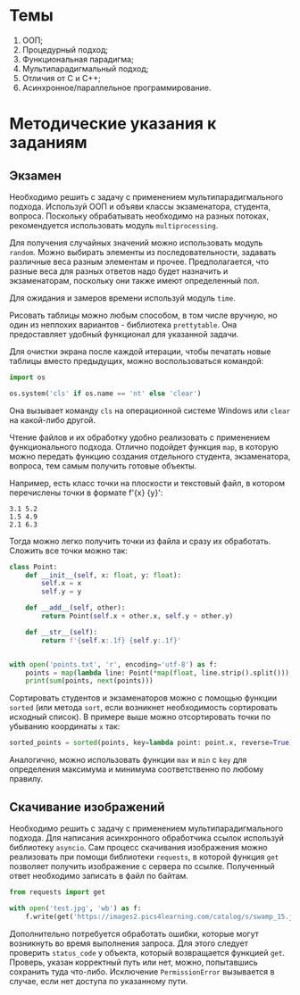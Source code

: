 # Темы

1. ООП;
2. Процедурный подход;
3. Функциональная парадигма;
4. Мультипарадигмальный подход;
5. Отличия от C и C++;
6. Асинхронное/параллельное программирование.

# Методические указания к заданиям

## Экзамен

Необходимо решить с задачу с применением мультипарадигмального подхода.
Используй ООП и объяви классы экзаменатора, студента, вопроса.
Поскольку обрабатывать необходимо на разных потоках, рекомендуется использовать модуль `multiprocessing`.

Для получения случайных значений можно использовать модуль `random`. Можно выбирать элементы из
последовательности, задавать различные веса разным элементам и прочее. Предполагается, что разные веса для разных ответов надо будет назначить и экзаменаторам, поскольку они также имеют определенный пол.

Для ожидания и замеров времени используй модуль `time`.

Рисовать таблицы можно любым способом, в том числе вручную, но один из неплохих вариантов - библиотека `prettytable`. Она предоставляет удобный функционал для указанной задачи.

Для очистки экрана после каждой итерации, чтобы печатать новые таблицы вместо предыдущих,
можно воспользоваться командой:

```python
import os

os.system('cls' if os.name == 'nt' else 'clear')
```

Она вызывает команду `cls` на операционной системе Windows или `clear` на какой-либо другой.

Чтение файлов и их обработку удобно реализовать с применением функционального подхода. Отлично подойдет функция `map`, в которую можно передать функцию создания отдельного студента, экзаменатора, вопроса, тем самым получить готовые объекты.

Например, есть класс точки на плоскости и текстовый файл, в котором перечислены точки в формате f'{x} {y}':

```
3.1 5.2
1.5 4.9
2.1 6.3
```

Тогда можно легко получить точки из файла и сразу их обработать. Сложить все точки можно так:

```python
class Point:
    def __init__(self, x: float, y: float):
        self.x = x
        self.y = y

    def __add__(self, other):
        return Point(self.x + other.x, self.y + other.y)

    def __str__(self):
        return f'{self.x:.1f} {self.y:.1f}'


with open('points.txt', 'r', encoding='utf-8') as f:
    points = map(lambda line: Point(*map(float, line.strip().split())), f)
    print(sum(points, next(points)))
```

Сортировать студентов и экзаменаторов можно с помощью функции `sorted` (или метода `sort`, если возникнет необходимость сортировать исходный список). В примере выше можно отсортировать точки по убыванию координаты `x` так:

```python
sorted_points = sorted(points, key=lambda point: point.x, reverse=True)
```

Аналогично, можно использовать функции `max` и `min` с `key` для определения максимума и минимума соответственно по любому правилу.

## Скачивание изображений

Необходимо решить с задачу с применением мультипарадигмального подхода.
Для написания асинхронного обработчика ссылок используй библиотеку `asyncio`.
Сам процесс скачивания изображения можно реализовать при помощи библиотеки `requests`, в которой функция `get` позволяет получить изображение с сервера по ссылке. Полученный ответ необходимо записать в файл по байтам.

```python
from requests import get

with open('test.jpg', 'wb') as f:
    f.write(get('https://images2.pics4learning.com/catalog/s/swamp_15.jpg').content)
```

Дополнительно потребуется обработать ошибки, которые могут возникнуть во время выполнения запроса. Для этого следует проверить `status_code` у объекта, который возвращается функцией `get`. Проверь, указан корректный путь или нет, можно, попытавшись сохранить туда что-либо. Исключение `PermissionError` вызывается в случае, если нет доступа по указанному пути.
